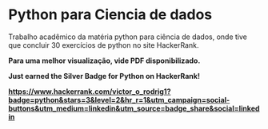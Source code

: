 # Python para Ciencia de dados


Trabalho acadêmico da matéria python para ciência de dados,
onde tive que concluir 30 exercícios de python no site HackerRank.


**Para uma melhor visualização, vide PDF disponibilizado.**


**Just earned the Silver Badge for Python on HackerRank!**

**https://www.hackerrank.com/victor_o_rodrig1?badge=python&stars=3&level=2&hr_r=1&utm_campaign=social-buttons&utm_medium=linkedin&utm_source=badge_share&social=linkedin**
